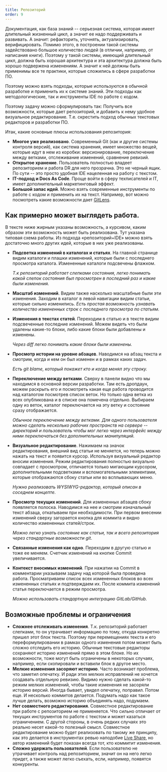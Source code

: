 ```yaml
---
title: Репозиторий
order: 9
---
```


Документация, как база знаний -- серьезная система, которая имеет длительный жизненный цикл, а значит ее надо поддерживать и развивать. А значит: рефакторить, уточнять, актуализировать, верифицировать. Помимо этого, в построении такой системы задействовано большое количество людей (в отличии, например, от написания книги). Поэтому у такой системы, имеющий длительный цикл, должна быть хорошая архитектура и эта архитектура должна быть хорошо подвержена изменениям. А значит к ней должны быть применимы все те практики, которые сложились в сфере разработки ПО.

Поэтому можно взять подходы, которые используются в обычной разработке и применить их к системе знаний. Эти подходы как методологические, так и инструменты IDE по работе с кодом.

Поэтому задачу можно сформулировать так: Получить все возможности, которые дает репозиторий, и добавить к нему удобное визуальное редактирование. Т.е. скрестить подход обычных текстовых редакторов и разработки ПО.

Итак, какие основные плюсы использования репозитория:

-  **Многое уже реализовано**. Современный Git (как и другие системы контроля версий), как система хранения, имеет множество вещей, которые идут в нем из коробки: версионирование, переключение между ветками, отслеживание изменений, сравнение ревизий.
-  **Открытое хранение**. Пользователь полностью владеет репозиторием и работа DR для него прозрачна. Это не черный ящик. По сути -- это просто удобная IDE нацеленная на работу с текстом.
-  **IT-подход и Docs As Code**. Проще войти в сферу техписателей и IT, имеет дополнительный маркетинговый эффект.
-  **Большой запас идей**. Можно взять современные инструменты по работе с кодом и применить их на текст. Например, вот можно посмотреть какие возможности дает [GitLens](https://support.gitkraken.com/gitlens/features/).

## Как примерно может выглядеть работа.

В тексте ниже жирным указаны возможность, а курсивом, каким образом эти возможность может быть реализована. Тут указана типовая схема работы. Из подхода «репозиторий+IDE» можно взять достаточно много других идей, которые в них уже реализованы.

-  **Подсветка изменений в каталогах и статьях**. На главной странице видим каталоги и плашки изменений, которые были с последнего просмотра каталога. Измененные каталоги подсвечены флажком.

   *Т.к репозиторий работает слепками состояния, легко понимать какой слепок состояния был просмотрен в последний раз и какие были изменения.*

-  **Масштаб изменений**. Видим также насколько масштабные были эти изменения. Заходим в каталог в левой навигации видим статьи, которые сильно изменились. *Есть простая возможность узнавать количество измененных строк с последнего просмотра по статьям.*

-  **Изменения в текстах статей**. Переходим в статью и в тексте видим подсвеченные последние изменений. Можем видеть что были удалены какие-то блоки, либо какие блоки были добавлены и изменены.

   *Через diff легко понимать какие блоки были изменены.*

-  **Просмотр истории на уровне абзацев**. Наводимся на абзац текста и смотрим, когда и кем он был изменен и в рамках каких задач.

   *Есть git blame, который покажет кто и когда менял эту строку.*

-  **Переключение между ветками**. Сверху в панели видно что мы находимся в основной версии разработки. Там есть дропдаун, можем раскрыть его и посмотреть какая еще работа проводится над каталогом посмотрев список веток. Но только одна ветка из всех опубликована и в списке она помечена отдельно. Выбираем одну из веток, каталог переключается на эту ветку и состояние сразу отображается.

   *Обычное переключение между ветками. Для одного пользователя можно сделать несколько рабочих пространств на сервере -- директорий и пользователь чтобы мог легко через интерфейс между ними переключаться без дополнительных манипуляций.*

-  **Визуальное редактирование**. Нажимаем на значок редактирования, внешний вид статьи не меняется, но теперь можно нажать на текст и появится курсор. Используя визуальный редактор вносим изменения. Режим редактирования полностью визуально совпадает с просмотром, отличается только мигающим курсором, дополнительными подсветками и вспомогательными элементами, которые отображаются сбоку статьи или во всплывающих меню.

   *Нужно реализовать WYSIWYG-редактор, который описан в соседнем концепте.*

-  **Просмотр текущих изменений**. Для измененных абзацев сбоку появляется полоска. Наводимся на нее и смотрим изначальный текст абзаца, откатываем при необходимости. При первом внесении изменений сверху загорается кнопка для коммита и видно количество измененных статей/строк.

   *Можно легко узнать состояние как статьи, так и всего репозитория через стандартные возможности git*.

-  **Связанные изменения как одно**. Переходим в другую статью и тоже ее меняем. Счетчик изменений на кнопке Commit увеличивается.

-  **Контекст вносимых изменений**. При нажатии на Commit в комментарии указываем задачу над которой была проведена работа. Просматриваем список всех измененных блоков во всех измененных статьях и подтверждаем их. После коммита изменений статья переключается в режим просмотра.

   *Можно использовать стандартную интеграцию GitLab/GitHub.*

## Возможные проблемы и ограничения

-  **Сложнее отслеживать изменения**. Т.к. репозиторий работает слепками, то он утрачивает информацию по тому, откуда конкретно пришел этот блок текста. Поэтому при перемещениях текста и его переформулировании в рамках одного изменения потом может быть сложно отследить его историю. Обычные текстовые редакторы сохраняют историю изменений прямо в этом блоке. Но их возможности, тоже могут быть ограничены в некоторых случаях, например, если скопировали и вставили блок в другое место.
-  **Мелкие изменения засоряют историю**. Часто возникает проблема, что заметил опечатку. И ради этих мелких исправлений не хочется создавать отдельную ревизию. Видимо нужно сделать какой-то режим мелких изменений, чтобы такие изменения не засоряли историю версий. Иногда бывает, увидел опечатку, поправил. Потом еще. И несколько коммитов делается. Подумать надо как такое лучше делать, возможно историю объединять надо, подумаем.
-  **Нет совместного редактирования**. Совместное редактирование при работе с репозиторием не применяется. Что сильно отличает от текущих инструментов по работе с текстом и может казаться ограничением. С другой стороны, в очень редких случаях это реально несет какой-то полезный смысл. Совместное редактирование можно будет реализовать по такому же принципу, как это делается в инструментах ревью наподобие [Live Share](https://visualstudio.microsoft.com/ru/services/live-share/), но автор изменений будет показан всегда тот, кто коммитит изменения.
-  **Сложно удержать пользователей**. Если пользователю не утрачивает контроль над репозиторием, значит он на него легко придет, а также может легко съехать, если, например, появятся конкуренты.